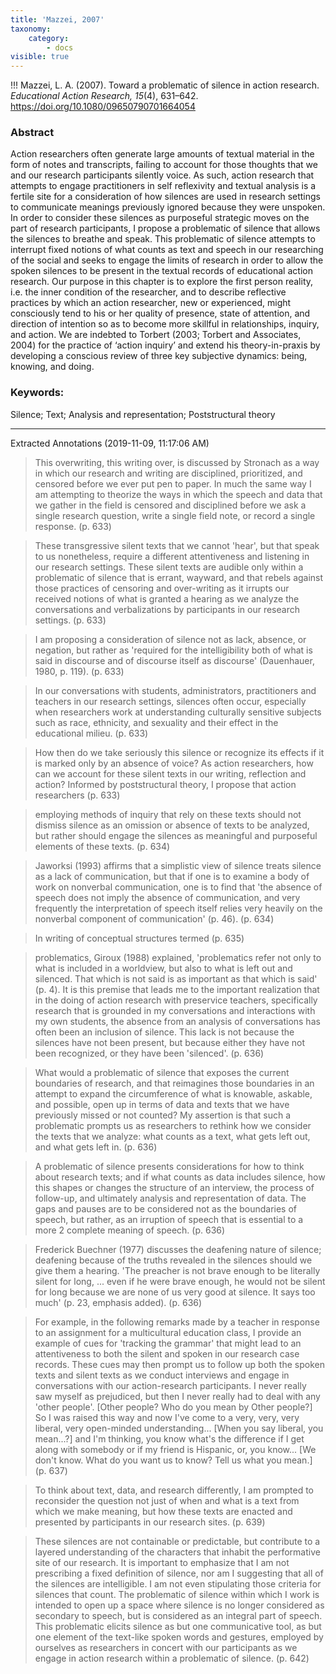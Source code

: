 ```yaml
---
title: 'Mazzei, 2007'
taxonomy:
    category:
        - docs
visible: true
---
```


!!! Mazzei, L. A. (2007). Toward a problematic of silence in action research. *Educational Action Research, 15*(4), 631–642. <https://doi.org/10.1080/09650790701664054>





### Abstract

Action researchers often generate large amounts of textual material in the form of notes and transcripts, failing to account for those thoughts that we and our research participants silently voice. As such, action research that attempts to engage practitioners in self reflexivity and textual analysis is a fertile site for a consideration of how silences are used in research settings to communicate meanings previously ignored because they were unspoken. In order to consider these silences as purposeful strategic moves on the part of research participants, I propose a problematic of silence that allows the silences to breathe and speak. This problematic of silence attempts to interrupt fixed notions of what counts as text and speech in our researching of the social and seeks to engage the limits of research in order to allow the spoken silences to be present in the textual records of educational action research.
Our purpose in this chapter is to explore the first person reality, i.e. the inner condition of the researcher, and to describe reflective practices by which an action researcher, new or experienced, might consciously tend to his or her quality of presence, state of attention, and direction of intention so as to become more skillful in relationships, inquiry, and action. We are indebted to Torbert (2003; Torbert and Associates, 2004) for the practice of ‘action inquiry’ and extend his theory-in-praxis by developing a conscious review of three key subjective dynamics: being, knowing, and doing.

### Keywords:
Silence; Text; Analysis and representation; Poststructural theory

---

Extracted Annotations (2019-11-09, 11:17:06 AM)

> This overwriting, this writing over, is discussed by Stronach as a way in which our research and writing are disciplined, prioritized, and censored before we ever put pen to paper. In much the same way I am attempting to theorize the ways in which the speech and data that we gather in the field is censored and disciplined before we ask a single research question, write a single field note, or record a single response. (p. 633)

> These transgressive silent texts that we cannot 'hear', but that speak to us nonetheless, require a different attentiveness and listening in our research settings. These silent texts are audible only within a problematic of silence that is errant, wayward, and that rebels against those practices of censoring and over-writing as it irrupts our received notions of what is granted a hearing as we analyze the conversations and verbalizations by participants in our research settings. (p. 633)

> I am proposing a consideration of silence not as lack, absence, or negation, but rather as 'required for the intelligibility both of what is said in discourse and of discourse itself as discourse' (Dauenhauer, 1980, p. 119). (p. 633)

> In our conversations with students, administrators, practitioners and teachers in our research settings, silences often occur, especially when researchers work at understanding culturally sensitive subjects such as race, ethnicity, and sexuality and their effect in the educational milieu. (p. 633)

> How then do we take seriously this silence or recognize its effects if it is marked only by an absence of voice? As action researchers, how can we account for these silent texts in our writing, reflection and action? Informed by poststructural theory, I propose that action researchers (p. 633)

> employing methods of inquiry that rely on these texts should not dismiss silence as an omission or absence of texts to be analyzed, but rather should engage the silences as meaningful and purposeful elements of these texts. (p. 634)

> Jaworksi (1993) affirms that a simplistic view of silence treats silence as a lack of communication, but that if one is to examine a body of work on nonverbal communication, one is to find that 'the absence of speech does not imply the absence of communication, and very frequently the interpretation of speech itself relies very heavily on the nonverbal component of communication' (p. 46). (p. 634)

> In writing of conceptual structures termed (p. 635)

> problematics, Giroux (1988) explained, 'problematics refer not only to what is included in a worldview, but also to what is left out and silenced. That which is not said is as important as that which is said' (p. 4). It is this premise that leads me to the important realization that in the doing of action research with preservice teachers, specifically research that is grounded in my conversations and interactions with my own students, the absence from an analysis of conversations has often been an inclusion of silence. This lack is not because the silences have not been present, but because either they have not been recognized, or they have been 'silenced'. (p. 636)

> What would a problematic of silence that exposes the current boundaries of research, and that reimagines those boundaries in an attempt to expand the circumference of what is knowable, askable, and possible, open up in terms of data and texts that we have previously missed or not counted? My assertion is that such a problematic prompts us as researchers to rethink how we consider the texts that we analyze: what counts as a text, what gets left out, and what gets left in. (p. 636)

> A problematic of silence presents considerations for how to think about research texts; and if what counts as data includes silence, how this shapes or changes the structure of an interview, the process of follow-up, and ultimately analysis and representation of data. The gaps and pauses are to be considered not as the boundaries of speech, but rather, as an irruption of speech that is essential to a more 2 complete meaning of speech. (p. 636)

> Frederick Buechner (1977) discusses the deafening nature of silence; deafening because of the truths revealed in the silences should we give them a hearing. 'The preacher is not brave enough to be literally silent for long, ... even if he were brave enough, he would not be silent for long because we are none of us very good at silence. It says too much' (p. 23, emphasis added). (p. 636)

> For example, in the following remarks made by a teacher in response to an assignment for a multicultural education class, I provide an example of cues for 'tracking the grammar' that might lead to an attentiveness to both the silent and spoken in our research case records. These cues may then prompt us to follow up both the spoken texts and silent texts as we conduct interviews and engage in conversations with our action-research participants. I never really saw myself as prejudiced, but then I never really had to deal with any 'other people'. [Other people? Who do you mean by Other people?] So I was raised this way and now I've come to a very, very, very liberal, very open-minded understanding... [When you say liberal, you mean...?] and I'm thinking, you know what's the difference if I get along with somebody or if my friend is Hispanic, or, you know... [We don't know. What do you want us to know? Tell us what you mean.] (p. 637)

> To think about text, data, and research differently, I am prompted to reconsider the question not just of when and what is a text from which we make meaning, but how these texts are enacted and presented by participants in our research sites. (p. 639)

> These silences are not containable or predictable, but contribute to a layered understanding of the characters that inhabit the performative site of our research. It is important to emphasize that I am not prescribing a fixed definition of silence, nor am I suggesting that all of the silences are intelligible. I am not even stipulating those criteria for silences that count. The problematic of silence within which I work is intended to open up a space where silence is no longer considered as secondary to speech, but is considered as an integral part of speech. This problematic elicits silence as but one communicative tool, as but one element of the text-like spoken words and gestures, employed by ourselves as researchers in concert with our participants as we engage in action research within a problematic of silence. (p. 642)
